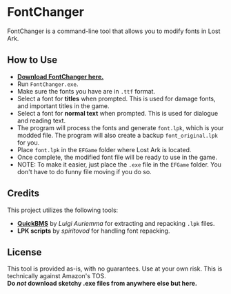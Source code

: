 # FontChanger

FontChanger is a command-line tool that allows you to modify fonts in Lost Ark.

## How to Use
- **[Download FontChanger here.](https://github.com/Poyoanon/FontChanger/releases)**
- Run `FontChanger.exe`.
- Make sure the fonts you have are in `.ttf` format.
- Select a font for **titles** when prompted. This is used for damage fonts, and important titles in the game.
- Select a font for **normal text** when prompted. This is used for dialogue and reading text.
- The program will process the fonts and generate `font.lpk`, which is your modded file. The program will also create a backup `font_original.lpk` for you.
- Place `font.lpk` in the `EFGame` folder where Lost Ark is located.
- Once complete, the modified font file will be ready to use in the game.
- NOTE: To make it easier, just place the `.exe` file in the `EFGame` folder. You don't have to do funny file moving if you do so.

## Credits
This project utilizes the following tools:
- **[QuickBMS](http://aluigi.altervista.org/quickbms.htm)** by *Luigi Auriemma* for extracting and repacking `.lpk` files.
- **LPK scripts** by *spiritovod* for handling font repacking.

## License
This tool is provided as-is, with no guarantees. Use at your own risk. This is technically against Amazon's TOS.  
**Do *not* download sketchy .exe files from anywhere else but here.**
